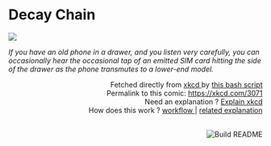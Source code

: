 # <b>Decay Chain</b>

[![](https://imgs.xkcd.com/comics/decay_chain.png)](https://xkcd.com/3071)

<i>If you have an old phone in a drawer, and you listen very carefully, you can occasionally hear the occasional tap of an emitted SIM card hitting the side of the drawer as the phone transmutes to a lower-end model.</i>

<div align="right">
  Fetched directly from
  <a href="https://xkcd.com">
    xkcd
  </a>
  by
  <a href="https://github.com/Vanille-N/Vanille-N/blob/master/fetch">
    this bash script
  </a>
</div>
<div align="right">
  Permalink to this comic:
  <a href="https://xkcd.com/3071">
    https://xkcd.com/3071
  </a>
</div>
<div align="right">
  Need an explanation ?
  <a href="https://www.explainxkcd.com/wiki/index.php/3071">
    Explain xkcd
  </a>
</div>
<div align="right">
  How does this work ?
  <a href="https://github.com/Vanille-N/Vanille-N/blob/master/.github/workflows/build.yml">
    workflow
  </a>
  |
  <a href="https://simonwillison.net/2020/Jul/10/self-updating-profile-readme/">
    related explanation
  </a>
</div><br>

<a href="https://github.com/Vanille-N/Vanille-N/actions"><img src="https://github.com/Vanille-N/Vanille-N/workflows/Build%20README/badge.svg" align="right" alt="Build README"></a>
